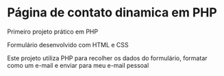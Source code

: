 # Página de contato dinamica em PHP
 Primeiro projeto prático em PHP

Formulário desenvolvido com  HTML e CSS

Este projeto utiliza PHP para recolher os dados do formulário, formatar como um e-mail e enviar para meu e-mail pessoal
